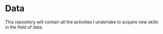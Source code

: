 # Data
This repository will contain all the activities I undertake to acquire new skills in the field of data.
